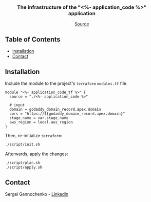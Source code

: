 <p align="center">

<h3 align="center">The infrastructure of the "<%- application_code %>" application</h3>

  <p align="center">
    <a href="https://github.com/<%- github_account_name %>/<%- github_repository_name %>_infra">Source</a>
  </p>
</p>

<!-- TABLE OF CONTENTS -->
## Table of Contents

* [Installation](#installation)
* [Contact](#contact)

## Installation

Include the module to the project's `terraform` `modules.tf` file:

~~~
module "<%- application_code_tf %>" {
  source = "./<%- application_code %>"

  # input
  domain = godaddy_domain_record.apex.domain
  cors = "https://${godaddy_domain_record.apex.domain}"
  stage_name = var.stage_name
  aws_region = local.aws_region
}
~~~

Then, re-initialize `terraform`:

~~~bash
./script/init.sh
~~~

Afterwards, apply the changes:

~~~bash
./script/plan.sh
./script/apply.sh
~~~

## Contact

Sergei Gannochenko - [Linkedin](https://www.linkedin.com/in/gannochenko/)
